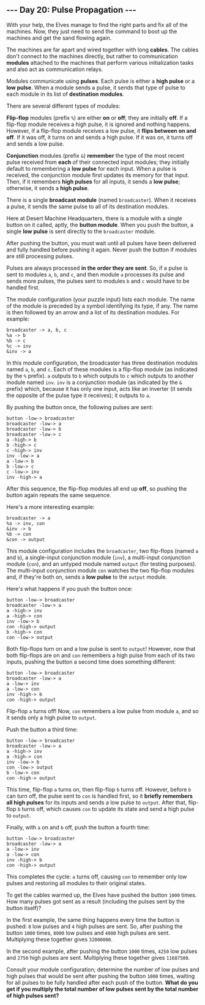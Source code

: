 ## --- Day 20: Pulse Propagation ---

With your help, the Elves manage to find the right parts and fix all of the machines. Now, they just need to send the command to boot up the machines and get the sand flowing again.

The machines are far apart and wired together with long **cables**. The cables don't connect to the machines directly, but rather to communication **modules** attached to the machines that perform various initialization tasks and also act as communication relays.

Modules communicate using **pulses**. Each pulse is either a **high pulse** or a **low pulse**. When a module sends a pulse, it sends that type of pulse to each module in its list of **destination modules**.

There are several different types of modules:

**Flip-flop** modules (prefix ``%``) are either **on** or **off**; they are initially **off**. If a flip-flop module receives a high pulse, it is ignored and nothing happens. However, if a flip-flop module receives a low pulse, it **flips between on and off**. If it was off, it turns on and sends a high pulse. If it was on, it turns off and sends a low pulse.

**Conjunction** modules (prefix ``&``) **remember** the type of the most recent pulse received from **each** of their connected input modules; they initially default to remembering a **low pulse** for each input. When a pulse is received, the conjunction module first updates its memory for that input. Then, if it remembers **high pulses** for all inputs, it sends a **low pulse**; otherwise, it sends a **high pulse**.

There is a single **broadcast module** (named ``broadcaster``). When it receives a pulse, it sends the same pulse to all of its destination modules.

Here at Desert Machine Headquarters, there is a module with a single button on it called, aptly, the **button module**. When you push the button, a single **low pulse** is sent directly to the ``broadcaster`` module.

After pushing the button, you must wait until all pulses have been delivered and fully handled before pushing it again. Never push the button if modules are still processing pulses.

Pulses are always processed **in the order they are sent**. So, if a pulse is sent to modules ``a``, ``b``, and ``c``, and then module ``a`` processes its pulse and sends more pulses, the pulses sent to modules ``b`` and ``c`` would have to be handled first.

The module configuration (your puzzle input) lists each module. The name of the module is preceded by a symbol identifying its type, if any. The name is then followed by an arrow and a list of its destination modules. For example:

    broadcaster -> a, b, c
    %a -> b
    %b -> c
    %c -> inv
    &inv -> a

In this module configuration, the broadcaster has three destination modules named ``a``, ``b``, and ``c``. Each of these modules is a flip-flop module (as indicated by the ``%`` prefix). ``a`` outputs to ``b`` which outputs to ``c`` which outputs to another module named ``inv``. ``inv`` is a conjunction module (as indicated by the ``&`` prefix) which, because it has only one input, acts like an inverter (it sends the opposite of the pulse type it receives); it outputs to ``a``.

By pushing the button once, the following pulses are sent:

    button -low-> broadcaster
    broadcaster -low-> a
    broadcaster -low-> b
    broadcaster -low-> c
    a -high-> b
    b -high-> c
    c -high-> inv
    inv -low-> a
    a -low-> b
    b -low-> c
    c -low-> inv
    inv -high-> a

After this sequence, the flip-flop modules all end up **off**, so pushing the button again repeats the same sequence.

Here's a more interesting example:

    broadcaster -> a
    %a -> inv, con
    &inv -> b
    %b -> con
    &con -> output

This module configuration includes the ``broadcaster``, two flip-flops (named ``a`` and ``b``), a single-input conjunction module (``inv``), a multi-input conjunction module (``con``), and an untyped module named ``output`` (for testing purposes). The multi-input conjunction module ``con`` watches the two flip-flop modules and, if they're both on, sends a **low pulse** to the ``output`` module.

Here's what happens if you push the button once:

    button -low-> broadcaster
    broadcaster -low-> a
    a -high-> inv
    a -high-> con
    inv -low-> b
    con -high-> output
    b -high-> con
    con -low-> output

Both flip-flops turn on and a low pulse is sent to ``output``! However, now that both flip-flops are on and ``con`` remembers a high pulse from each of its two inputs, pushing the button a second time does something different:

    button -low-> broadcaster
    broadcaster -low-> a
    a -low-> inv
    a -low-> con
    inv -high-> b
    con -high-> output

Flip-flop ``a`` turns off! Now, ``con`` remembers a low pulse from module ``a``, and so it sends only a high pulse to ``output``.

Push the button a third time:

    button -low-> broadcaster
    broadcaster -low-> a
    a -high-> inv
    a -high-> con
    inv -low-> b
    con -low-> output
    b -low-> con
    con -high-> output

This time, flip-flop ``a`` turns on, then flip-flop ``b`` turns off. However, before ``b`` can turn off, the pulse sent to ``con`` is handled first, so it **briefly remembers all high pulses** for its inputs and sends a low pulse to ``output``. After that, flip-flop ``b`` turns off, which causes ``con`` to update its state and send a high pulse to ``output``.

Finally, with ``a`` on and ``b`` off, push the button a fourth time:

    button -low-> broadcaster
    broadcaster -low-> a
    a -low-> inv
    a -low-> con
    inv -high-> b
    con -high-> output

This completes the cycle: ``a`` turns off, causing ``con`` to remember only low pulses and restoring all modules to their original states.

To get the cables warmed up, the Elves have pushed the button ``1000`` times. How many pulses got sent as a result (including the pulses sent by the button itself)?

In the first example, the same thing happens every time the button is pushed: ``8`` low pulses and ``4`` high pulses are sent. So, after pushing the button ``1000`` times, ``8000`` low pulses and ``4000`` high pulses are sent. Multiplying these together gives ``32000000``.

In the second example, after pushing the button ``1000`` times, ``4250`` low pulses and ``2750`` high pulses are sent. Multiplying these together gives ``11687500``.

Consult your module configuration; determine the number of low pulses and high pulses that would be sent after pushing the button ``1000`` times, waiting for all pulses to be fully handled after each push of the button. **What do you get if you multiply the total number of low pulses sent by the total number of high pulses sent?**

